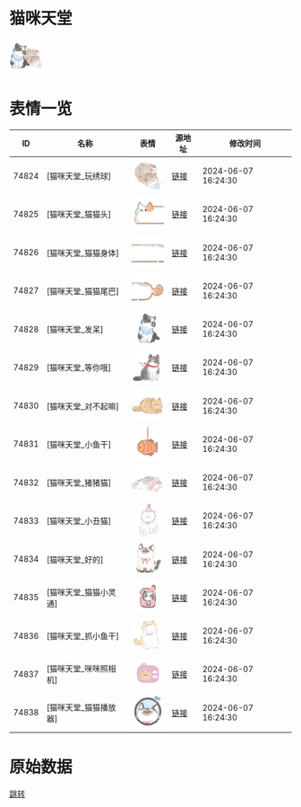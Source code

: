 # 猫咪天堂

<img src="./cover.png" height="60" alt="cover" />

# 表情一览

|ID|名称|表情|源地址|修改时间|
|----|----|----|----|----|
|74824|[猫咪天堂_玩绣球]|<img src="./pic/074824_%5B猫咪天堂_玩绣球%5D.png" height="60" alt="玩绣球"/>|[链接](https://i0.hdslb.com/bfs/garb/7e3d4a40b519e7b653944547d23c192441b1306f.png)|2024-06-07 16:24:30|
|74825|[猫咪天堂_猫猫头]|<img src="./pic/074825_%5B猫咪天堂_猫猫头%5D.png" height="60" alt="猫猫头"/>|[链接](https://i0.hdslb.com/bfs/garb/98a4569c9296a8b7000f0e63ea662bba01a8b203.png)|2024-06-07 16:24:30|
|74826|[猫咪天堂_猫猫身体]|<img src="./pic/074826_%5B猫咪天堂_猫猫身体%5D.png" height="60" alt="猫猫身体"/>|[链接](https://i0.hdslb.com/bfs/garb/9adc42702338ecd2347746b362b95603c8350907.png)|2024-06-07 16:24:30|
|74827|[猫咪天堂_猫猫尾巴]|<img src="./pic/074827_%5B猫咪天堂_猫猫尾巴%5D.png" height="60" alt="猫猫尾巴"/>|[链接](https://i0.hdslb.com/bfs/garb/246ddcc76a9a73a0f56ac52ccb6402c373fa83e4.png)|2024-06-07 16:24:30|
|74828|[猫咪天堂_发呆]|<img src="./pic/074828_%5B猫咪天堂_发呆%5D.png" height="60" alt="发呆"/>|[链接](https://i0.hdslb.com/bfs/garb/a38649663fc2793c647bbed56babb06f2b5c975f.png)|2024-06-07 16:24:30|
|74829|[猫咪天堂_等你哦]|<img src="./pic/074829_%5B猫咪天堂_等你哦%5D.png" height="60" alt="等你哦"/>|[链接](https://i0.hdslb.com/bfs/garb/d8814c9bf91e1562937463d806e468dafeb5625c.png)|2024-06-07 16:24:30|
|74830|[猫咪天堂_对不起嘛]|<img src="./pic/074830_%5B猫咪天堂_对不起嘛%5D.png" height="60" alt="对不起嘛"/>|[链接](https://i0.hdslb.com/bfs/garb/b7114c505bd5d0055bb35224191eba9da6b65c54.png)|2024-06-07 16:24:30|
|74831|[猫咪天堂_小鱼干]|<img src="./pic/074831_%5B猫咪天堂_小鱼干%5D.png" height="60" alt="小鱼干"/>|[链接](https://i0.hdslb.com/bfs/garb/2e8042b636378ccda6a66336f16087ba540b48a8.png)|2024-06-07 16:24:30|
|74832|[猫咪天堂_猪猪猫]|<img src="./pic/074832_%5B猫咪天堂_猪猪猫%5D.png" height="60" alt="猪猪猫"/>|[链接](https://i0.hdslb.com/bfs/garb/0cc0f8bbc7bd9b403a7758c64ff61daf8510b251.png)|2024-06-07 16:24:30|
|74833|[猫咪天堂_小丑猫]|<img src="./pic/074833_%5B猫咪天堂_小丑猫%5D.png" height="60" alt="小丑猫"/>|[链接](https://i0.hdslb.com/bfs/garb/a54b36a88138d462f282eed65a001cb7b616e551.png)|2024-06-07 16:24:30|
|74834|[猫咪天堂_好的]|<img src="./pic/074834_%5B猫咪天堂_好的%5D.png" height="60" alt="好的"/>|[链接](https://i0.hdslb.com/bfs/garb/f6838fedf0314e15a5c0d20b146245d10ecc4efb.png)|2024-06-07 16:24:30|
|74835|[猫咪天堂_猫猫小灵通]|<img src="./pic/074835_%5B猫咪天堂_猫猫小灵通%5D.png" height="60" alt="猫猫小灵通"/>|[链接](https://i0.hdslb.com/bfs/garb/ceacdbb2ac3ccefb625592c5b82ae26eded0d5de.png)|2024-06-07 16:24:30|
|74836|[猫咪天堂_抓小鱼干]|<img src="./pic/074836_%5B猫咪天堂_抓小鱼干%5D.png" height="60" alt="抓小鱼干"/>|[链接](https://i0.hdslb.com/bfs/garb/42c2354eaa8ae09cf56d49ce47b64ce091719012.png)|2024-06-07 16:24:30|
|74837|[猫咪天堂_咪咪照相机]|<img src="./pic/074837_%5B猫咪天堂_咪咪照相机%5D.png" height="60" alt="咪咪照相机"/>|[链接](https://i0.hdslb.com/bfs/garb/09c593ae870d2f9adbad9487be273777445b8a86.png)|2024-06-07 16:24:30|
|74838|[猫咪天堂_猫猫播放器]|<img src="./pic/074838_%5B猫咪天堂_猫猫播放器%5D.png" height="60" alt="猫猫播放器"/>|[链接](https://i0.hdslb.com/bfs/garb/eb262bc18a6b2f8e2737f8a8dc3eadc9b76279e6.png)|2024-06-07 16:24:30|

# 原始数据

[跳转](./raw.json)

